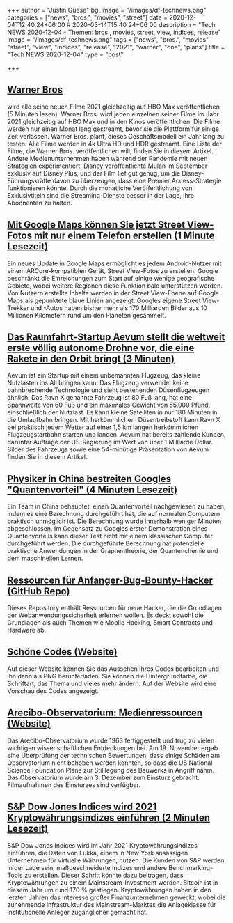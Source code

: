 +++
author = "Justin Guese"
bg_image = "/images/df-technews.png"
categories = ["news", "bros.", "movies", "street"]
date = 2020-12-04T12:40:24+06:00 # 2020-03-14T15:40:24+06:00
description = "Tech NEWS 2020-12-04 - Themen: bros., movies, street, view, indices, release"
image = "/images/df-technews.png"
tags = ["news", "bros.", "movies", "street", "view", "indices", "release", "2021", "warner", "one", "plans"]
title = "Tech NEWS 2020-12-04"
type = "post"

+++

## [Warner Bros](https://www.theverge.com/2020/12/3/22150605/hbo-max-warner-bros-movies-2021-simultaneous-release-matrix-godzilla-suicide-squad-space-jam?scrolla=5eb6d68b7fedc32c19ef33b4/1/010001762d6fc02f-cd9e3a39-96c8-4ae6-8181-4df6f2ae1130-000000/qMjXr9ieZgEhwZk3jdM-edcPTtngThxXnGMM9krcxpA=170)

 wird alle seine neuen Filme 2021 gleichzeitig auf HBO Max veröffentlichen (5 Minuten lesen). Warner Bros. wird jeden einzelnen seiner Filme im Jahr 2021 gleichzeitig auf HBO Max und in den Kinos veröffentlichen. Die Filme werden nur einen Monat lang gestreamt, bevor sie die Plattform für einige Zeit verlassen. Warner Bros. plant, dieses Geschäftsmodell ein Jahr lang zu testen. Alle Filme werden in 4k Ultra HD und HDR gestreamt. Eine Liste der Filme, die Warner Bros. veröffentlichen will, finden Sie in diesem Artikel. Andere Medienunternehmen haben während der Pandemie mit neuen Strategien experimentiert. Disney veröffentlichte Mulan im September exklusiv auf Disney Plus, und der Film lief gut genug, um die Disney-Führungskräfte davon zu überzeugen, dass eine Premier Access-Strategie funktionieren könnte. Durch die monatliche Veröffentlichung von Exklusivtiteln sind die Streaming-Dienste besser in der Lage, ihre Abonnenten zu halten.

## [Mit Google Maps können Sie jetzt Street View-Fotos mit nur einem Telefon erstellen (1 Minute Lesezeit)](https://www.theverge.com/2020/12/3/22149884/google-maps-street-view-photos-phone-android-update?scrolla=5eb6d68b7fedc32c19ef33b4/1/010001762d6fc02f-cd9e3a39-96c8-4ae6-8181-4df6f2ae1130-000000/P-sZU8VTh-fTIvaGo5mIg8RN2V3aKtjwbCaauAzq4B4=170)

 Ein neues Update in Google Maps ermöglicht es jedem Android-Nutzer mit einem ARCore-kompatiblen Gerät, Street View-Fotos zu erstellen. Google beschränkt die Einreichungen zum Start auf einige wenige geografische Gebiete, wobei weitere Regionen diese Funktion bald unterstützen werden. Von Nutzern erstellte Inhalte werden in der Street View-Ebene auf Google Maps als gepunktete blaue Linien angezeigt. Googles eigene Street View-Trekker und -Autos haben bisher mehr als 170 Milliarden Bilder aus 10 Millionen Kilometern rund um den Planeten gesammelt.

## [Das Raumfahrt-Startup Aevum stellt die weltweit erste völlig autonome Drohne vor, die eine Rakete in den Orbit bringt (3 Minuten)](https://techcrunch.com/2020/12/03/space-startup-aevum-debuts-worlds-first-fully-autonomous-orbital-rocket-launching-drone//1/010001762d6fc02f-cd9e3a39-96c8-4ae6-8181-4df6f2ae1130-000000/BSEf4Bn5qcCRv2YbIbT-TWfOJrMefh_jCZ9NU_rofBI=170)

 Aevum ist ein Startup mit einem unbemannten Flugzeug, das kleine Nutzlasten ins All bringen kann. Das Flugzeug verwendet keine bahnbrechende Technologie und sieht bestehenden Düsenflugzeugen ähnlich. Das Ravn X genannte Fahrzeug ist 80 Fuß lang, hat eine Spannweite von 60 Fuß und ein maximales Gewicht von 55.000 Pfund, einschließlich der Nutzlast. Es kann kleine Satelliten in nur 180 Minuten in die Umlaufbahn bringen. Mit herkömmlichem Düsentreibstoff kann Ravn X bei praktisch jedem Wetter auf einer 1,5 km langen herkömmlichen Flugzeugstartbahn starten und landen. Aevum hat bereits zahlende Kunden, darunter Aufträge der US-Regierung im Wert von über 1 Milliarde Dollar. Bilder des Fahrzeugs sowie eine 54-minütige Präsentation von Aevum finden Sie in diesem Artikel.

## [Physiker in China bestreiten Googles "Quantenvorteil" (4 Minuten Lesezeit)](https://www.nature.com/articles/d41586-020-03434-7/1/010001762d6fc02f-cd9e3a39-96c8-4ae6-8181-4df6f2ae1130-000000/58rh-LSvT562LqMtZ6sFxMM-gzAsFNvvtbKOrVNNWdo=170)

 Ein Team in China behauptet, einen Quantenvorteil nachgewiesen zu haben, indem es eine Berechnung durchgeführt hat, die auf normalen Computern praktisch unmöglich ist. Die Berechnung wurde innerhalb weniger Minuten abgeschlossen. Im Gegensatz zu Googles erster Demonstration eines Quantenvorteils kann dieser Test nicht mit einem klassischen Computer durchgeführt werden. Die durchgeführte Berechnung hat potenzielle praktische Anwendungen in der Graphentheorie, der Quantenchemie und dem maschinellen Lernen.

## [Ressourcen für Anfänger-Bug-Bounty-Hacker (GitHub Repo)](https://github.com/nahamsec/Resources-for-Beginner-Bug-Bounty-Hunters/1/010001762d6fc02f-cd9e3a39-96c8-4ae6-8181-4df6f2ae1130-000000/bky639exWEVNE_JWQZ52EaRDnegqz8wkYDjqwMOuNfo=170)

 Dieses Repository enthält Ressourcen für neue Hacker, die die Grundlagen der Webanwendungssicherheit erlernen wollen. Es deckt sowohl die Grundlagen als auch Themen wie Mobile Hacking, Smart Contracts und Hardware ab.

## [Schöne Codes (Website)](https://www.beautifulcodes.in//1/010001762d6fc02f-cd9e3a39-96c8-4ae6-8181-4df6f2ae1130-000000/-IZnac5ot3LDNqSwnnSVaC1WlUhRfKnZrdv3SUpAYCQ=170)

 Auf dieser Website können Sie das Aussehen Ihres Codes bearbeiten und ihn dann als PNG herunterladen. Sie können die Hintergrundfarbe, die Schriftart, das Thema und vieles mehr ändern. Auf der Website wird eine Vorschau des Codes angezeigt.

## [Arecibo-Observatorium: Medienressourcen (Website)](https://www.nsf.gov/news/special_reports/arecibo//1/010001762d6fc02f-cd9e3a39-96c8-4ae6-8181-4df6f2ae1130-000000/VmOoZY3Ubfoy_xR2sZYeVAlU_MS5gk_b2IeOfbvDksE=170)

 Das Arecibo-Observatorium wurde 1963 fertiggestellt und trug zu vielen wichtigen wissenschaftlichen Entdeckungen bei. Am 19. November ergab eine Überprüfung der technischen Bewertungen, dass einige Schäden am Observatorium nicht behoben werden konnten, so dass die US National Science Foundation Pläne zur Stilllegung des Bauwerks in Angriff nahm. Das Observatorium wurde am 3. Dezember zum Einsturz gebracht. Filmaufnahmen des Einsturzes sind verfügbar.

## [S&P Dow Jones Indices wird 2021 Kryptowährungsindizes einführen (2 Minuten Lesezeit)](https://www.reuters.com/article/cryptocurrencies-sp/sp-dow-jones-indices-to-launch-cryptocurrency-indexes-in-2021-idUSL1N2IJ0TG/1/010001762d6fc02f-cd9e3a39-96c8-4ae6-8181-4df6f2ae1130-000000/h77vMsO9navuJ1lRXFMIEfvpXUa_5vJuCWDRpl8AGaM=170)

 S&P Dow Jones Indices wird im Jahr 2021 Kryptowährungsindizes einführen, die Daten von Lukka, einem in New York ansässigen Unternehmen für virtuelle Währungen, nutzen. Die Kunden von S&P werden in der Lage sein, maßgeschneiderte Indizes und andere Benchmarking-Tools zu erstellen. Dieser Schritt könnte dazu beitragen, dass Kryptowährungen zu einem Mainstream-Investment werden. Bitcoin ist in diesem Jahr um rund 170 % gestiegen. Kryptowährungen haben in den letzten Jahren das Interesse großer Finanzunternehmen geweckt, wobei die zunehmende Infrastruktur des Mainstream-Marktes die Anlageklasse für institutionelle Anleger zugänglicher gemacht hat.

